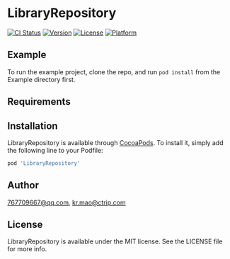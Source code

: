 # LibraryRepository

[![CI Status](https://img.shields.io/travis/767709667@qq.com/LibraryRepository.svg?style=flat)](https://travis-ci.org/767709667@qq.com/LibraryRepository)
[![Version](https://img.shields.io/cocoapods/v/LibraryRepository.svg?style=flat)](https://cocoapods.org/pods/LibraryRepository)
[![License](https://img.shields.io/cocoapods/l/LibraryRepository.svg?style=flat)](https://cocoapods.org/pods/LibraryRepository)
[![Platform](https://img.shields.io/cocoapods/p/LibraryRepository.svg?style=flat)](https://cocoapods.org/pods/LibraryRepository)

## Example

To run the example project, clone the repo, and run `pod install` from the Example directory first.

## Requirements

## Installation

LibraryRepository is available through [CocoaPods](https://cocoapods.org). To install
it, simply add the following line to your Podfile:

```ruby
pod 'LibraryRepository'
```

## Author

767709667@qq.com, kr.mao@ctrip.com

## License

LibraryRepository is available under the MIT license. See the LICENSE file for more info.
